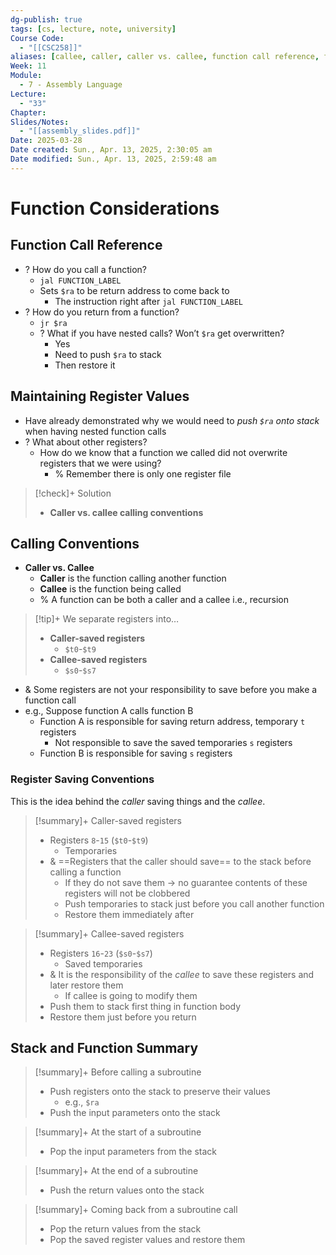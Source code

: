 ```yaml
---
dg-publish: true
tags: [cs, lecture, note, university]
Course Code:
  - "[[CSC258]]"
aliases: [callee, caller, caller vs. callee, function call reference, function calling conventions, register saving conventions]
Week: 11
Module:
  - 7 - Assembly Language
Lecture:
  - "33"
Chapter: 
Slides/Notes:
  - "[[assembly_slides.pdf]]"
Date: 2025-03-28
Date created: Sun., Apr. 13, 2025, 2:30:05 am
Date modified: Sun., Apr. 13, 2025, 2:59:48 am
---
```


# Function Considerations

## Function Call Reference

- ? How do you call a function?
    - `jal FUNCTION_LABEL`
    - Sets `$ra` to be return address to come back to
        - The instruction right after `jal FUNCTION_LABEL`
- ? How do you return from a function?
    - `jr $ra`
    - ? What if you have nested calls? Won’t `$ra` get overwritten?
        - Yes
        - Need to push `$ra` to stack
        - Then restore it

## Maintaining Register Values

- Have already demonstrated why we would need to *push `$ra` onto stack* when having nested function calls
- ? What about other registers?
    - How do we know that a function we called did not overwrite registers that we were using?
        - % Remember there is only one register file

> [!check]+ Solution
> - **Caller vs. callee calling conventions**

## Calling Conventions

- **Caller vs. Callee**
    - **Caller** is the function calling another function
    - **Callee** is the function being called
    - % A function can be both a caller and a callee i.e., recursion

> [!tip]+ We separate registers into…
> - **Caller-saved registers**
>     - `$t0`-`$t9`
> - **Callee-saved registers**
>     - `$s0`-`$s7`

- & Some registers are not your responsibility to save before you make a function call
- e.g., Suppose function A calls function B
    - Function A is responsible for saving return address, temporary `t` registers
        - Not responsible to save the saved temporaries `s` registers
    - Function B is responsible for saving `s` registers

### Register Saving Conventions

This is the idea behind the *caller* saving things and the *callee*.

> [!summary]+ Caller-saved registers
> - Registers `8`-`15` (`$t0`-`$t9`)
>     - Temporaries
> - & ==Registers that the caller should save== to the stack before calling a function
>     - If they do not save them → no guarantee contents of these registers will not be clobbered
>     - Push temporaries to stack just before you call another function
>     - Restore them immediately after

> [!summary]+ Callee-saved registers
> - Registers `16`-`23` (`$s0`-`$s7`)
>     - Saved temporaries
> - & It is the responsibility of the *callee* to save these registers and later restore them
>     - If callee is going to modify them
> - Push them to stack first thing in function body
> - Restore them just before you return

## Stack and Function Summary

> [!summary]+ Before calling a subroutine
> - Push registers onto the stack to preserve their values
>     - e.g., `$ra`
> - Push the input parameters onto the stack

> [!summary]+ At the start of a subroutine
> - Pop the input parameters from the stack

> [!summary]+ At the end of a subroutine
> - Push the return values onto the stack

> [!summary]+ Coming back from a subroutine call
> - Pop the return values from the stack
> - Pop the saved register values and restore them
